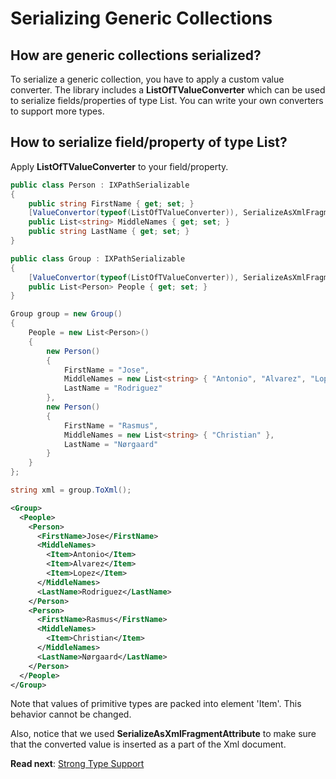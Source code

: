 # Serializing Generic Collections

## How are generic collections serialized?

To serialize a generic collection, you have to apply a custom value converter. The library includes a **ListOfTValueConverter** which can be used to serialize fields/properties of type List<T>. You can write your own converters to support more types.

## How to serialize field/property of type List<T>?

Apply **ListOfTValueConverter** to your field/property.

```csharp
public class Person : IXPathSerializable
{
	public string FirstName { get; set; }
	[ValueConvertor(typeof(ListOfTValueConverter)), SerializeAsXmlFragment](ValueConvertor(typeof(ListOfTValueConverter)),-SerializeAsXmlFragment)
	public List<string> MiddleNames { get; set; }
	public string LastName { get; set; }
}

public class Group : IXPathSerializable
{
	[ValueConvertor(typeof(ListOfTValueConverter)), SerializeAsXmlFragment](ValueConvertor(typeof(ListOfTValueConverter)),-SerializeAsXmlFragment)
	public List<Person> People { get; set; }
}
```

```csharp
Group group = new Group()
{
	People = new List<Person>()
	{
		new Person()
		{
			FirstName = "Jose",
			MiddleNames = new List<string> { "Antonio", "Alvarez", "Lopez" },
			LastName = "Rodriguez"
		},
		new Person()
		{
			FirstName = "Rasmus",
			MiddleNames = new List<string> { "Christian" },
			LastName = "Nørgaard"
		}
	}
};

string xml = group.ToXml();
```

```xml
<Group>
  <People>
    <Person>
      <FirstName>Jose</FirstName>
      <MiddleNames>
        <Item>Antonio</Item>
        <Item>Alvarez</Item>
        <Item>Lopez</Item>
      </MiddleNames>
      <LastName>Rodriguez</LastName>
    </Person>
    <Person>
      <FirstName>Rasmus</FirstName>
      <MiddleNames>
        <Item>Christian</Item>
      </MiddleNames>
      <LastName>Nørgaard</LastName>
    </Person>
  </People>
</Group>
```

Note that values of primitive types are packed into element 'Item'. This behavior cannot be changed.

Also, notice that we used **SerializeAsXmlFragmentAttribute** to make sure that the converted value is inserted as a part of the Xml document.

**Read next**: [Strong Type Support](Strong-Type-Support.md)